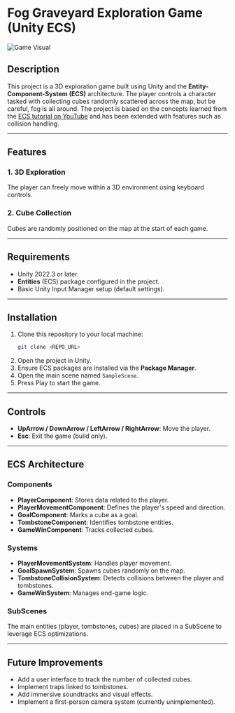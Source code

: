 # Fog Graveyard Exploration Game (Unity ECS)
![Game Visual](Zombie-exploration/Assets/Art/Capture.PNG.meta)


## **Description**
This project is a 3D exploration game built using Unity and the **Entity-Component-System (ECS)** architecture. The player controls a character tasked with collecting cubes randomly scattered across the map, but be careful, fog is all around.
The project is based on the concepts learned from the [ECS tutorial on YouTube](https://www.youtube.com/watch?v=IO6_6Y_YUdE&list=PLgYNYeZLALscmRpPW5UCy2K10L2HHj7aX) and has been extended with features such as collision handling.

---

## **Features**

### 1. **3D Exploration**
The player can freely move within a 3D environment using keyboard controls.

### 2. **Cube Collection**
Cubes are randomly positioned on the map at the start of each game.

---

## **Requirements**

- Unity 2022.3 or later.
- **Entities** (ECS) package configured in the project.
- Basic Unity Input Manager setup (default settings).

---

## **Installation**

1. Clone this repository to your local machine:
   ```bash
   git clone <REPO_URL>
   ```
2. Open the project in Unity.
3. Ensure ECS packages are installed via the **Package Manager**.
4. Open the main scene named `SampleScene`.
5. Press Play to start the game.

---

## **Controls**

- **UpArrow / DownArrow / LeftArrow / RightArrow**: Move the player.
- **Esc**: Exit the game (build only).

---

## **ECS Architecture**

### **Components**
- **PlayerComponent**: Stores data related to the player.
- **PlayerMovementComponent**: Defines the player's speed and direction.
- **GoalComponent**: Marks a cube as a goal.
- **TombstoneComponent**: Identifies tombstone entities.
- **GameWinComponent**: Tracks collected cubes.

### **Systems**
- **PlayerMovementSystem**: Handles player movement.
- **GoalSpawnSystem**: Spawns cubes randomly on the map.
- **TombstoneCollisionSystem**: Detects collisions between the player and tombstones.
- **GameWinSystem**: Manages end-game logic.

### **SubScenes**
The main entities (player, tombstones, cubes) are placed in a SubScene to leverage ECS optimizations.

---

## **Future Improvements**

- Add a user interface to track the number of collected cubes.
- Implement traps linked to tombstones.
- Add immersive soundtracks and visual effects.
- Implement a first-person camera system (currently unimplemented).


